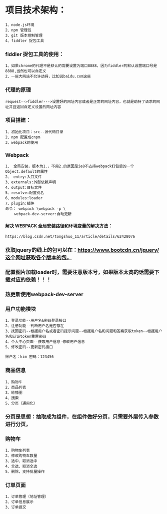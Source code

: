 # 项目技术架构：
    1、node.js环境
    2、npm 管理包
    3、git 版本控制管理
    4、fiddler 捉包工具

### fiddler 捉包工具的使用：
    1、如果chrome的代理不是默认的需要设置为端口8888，因为fiddler的默认设置端口号是8888,当然也可以自定义
    2、一些大网站不允许劫持，比如说baidu.com这些
   ### 代理的原理
    request-->fiddler--->设置好的网址内容或者是正常的网址内容，也就是劫持了请求的网址并且返回自定义设置的网址内容

### 项目搭建：
    1、初始化项目：src--源代码目录
    2、npm 配置成cnpm
    3、webpack的使用

### Webpack
    1、 全局安装，版本为1.，不用2.的原因是ie8不支持webpack打包后的一个Object.default的属性
    2、 entry:入口文件
    3、externals:外部依赖声明
    4、output:目标文件
    5、resolve:配置别名
    6、modules:loader
    7、plugin:插件
    命令： webpack \webpack -p \
        webpack-dev-server:自动更新

#### 解决 WEBPACK 全局安装路径和环境变量的解决方法：
    https://blog.csdn.net/tongshuo_11/article/details/62428076

### 获取jquery的线上的包可以在：https://www.bootcdn.cn/jquery/这个网址获取各个版本的包，

### 配置图片加载loader时，需要注意版本号，如果版本太高的话需要下载对应的依赖！！！

### 热更新使用webpack-dev-server

### 用户功能模块
    1、登录功能--用户名&密码登录接口
    2、注册功能--判断用户名是否存在
    3、找回密码--根据用户名或者密码提示问题--根据用户名和问题和答案获取token--根据用户名和认证token重置密码
    4、个人中心页面--获取用户信息-修改用户信息
    5、修改密码--更新密码接口

    账户名：kim 密码：123456


### 商品信息
    1、购物车
    2、商品列表
    3、轮播图
    4、搜索
    5、分页（通用化）
### 分页是思想：抽取成为组件，在组件做好分页，只需要外层传入参数进行分页，


### 购物车
    1、购物车列表
    2、修改购物车数量
    3、选中、取消选中
    4、全选、取消全选
    5、删除，支持批量操作

### 订单页面
    1、订单管理（地址管理）
    2、订单信息展示
    3、订单提交